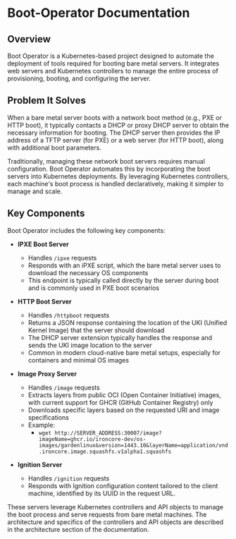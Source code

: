 # Boot-Operator Documentation

## Overview

Boot Operator is a Kubernetes-based project designed to automate the deployment of tools required for booting bare metal servers. It integrates web servers and Kubernetes controllers to manage the entire process of provisioning, booting, and configuring the server.

## Problem It Solves

When a bare metal server boots with a network boot method (e.g., PXE or HTTP boot), it typically contacts a DHCP or proxy DHCP server to obtain the necessary information for booting. The DHCP server then provides the IP address of a TFTP server (for PXE) or a web server (for HTTP boot), along with additional boot parameters.

Traditionally, managing these network boot servers requires manual configuration. Boot Operator automates this by incorporating the boot servers into Kubernetes deployments. By leveraging Kubernetes controllers, each machine's boot process is handled declaratively, making it simpler to manage and scale.

## Key Components

Boot Operator includes the following key components:

  - **IPXE Boot Server**  
    - Handles `/ipxe` requests  
    - Responds with an iPXE script, which the bare metal server uses to download the necessary OS components  
    - This endpoint is typically called directly by the server during boot and is commonly used in PXE boot scenarios

  - **HTTP Boot Server**  
    - Handles `/httpboot` requests  
    - Returns a JSON response containing the location of the UKI (Unified Kernel Image) that the server should download  
    - The DHCP server extension typically handles the response and sends the UKI image location to the server  
    - Common in modern cloud-native bare metal setups, especially for containers and minimal OS images

  - **Image Proxy Server**  
    - Handles `/image` requests
    - Extracts layers from public OCI (Open Container Initiative) images, with current support for GHCR (GitHub Container Registry) only 
    - Downloads specific layers based on the requested URI and image specifications  
    - Example:
      - `wget http://SERVER_ADDRESS:30007/image?imageName=ghcr.io/ironcore-dev/os-images/gardenlinux&version=1443.10&layerName=application/vnd.ironcore.image.squashfs.v1alpha1.squashfs`

  - **Ignition Server**  
    - Handles `/ignition` requests  
    - Responds with Ignition configuration content tailored to the client machine, identified by its UUID in the request URL.

These servers leverage Kubernetes controllers and API objects to manage the boot process and serve requests from bare metal machines. The architecture and specifics of the controllers and API objects are described in the architecture section of the documentation.